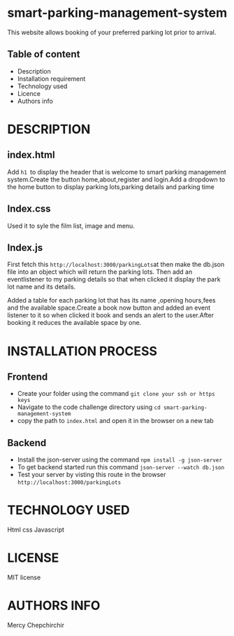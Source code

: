 # smart-parking-management-system
This website allows booking of your preferred parking lot prior to arrival.

## Table of content
* Description 
* Installation requirement
* Technology used
* Licence
* Authors info

# DESCRIPTION
## index.html
Add `h1 `to display the header that is welcome to smart parking management system.Create the button home,about,register and login.Add a dropdown to the home button to display parking lots,parking details and parking time
## Index.css
Used it to syle the film list, image and menu.

## Index.js 
First fetch this `http://localhost:3000/parkingLots`at then make the db.json file into an object which will return the parking lots. Then add an eventlistener to my parking details so that when clicked it display the park lot name and its details.

Added a table for each parking lot that has its name ,opening hours,fees and the available space.Create a book now button and added an event listener to it so when clicked it book and sends an alert to the user.After booking it reduces the available space by one.

# INSTALLATION PROCESS
## Frontend
* Create your folder using the command `git clone your ssh or https keys`
* Navigate to the code challenge directory using `cd smart-parking-management-system `
* copy the path to `index.html` and open it in the browser on a new tab


## Backend
* Install the json-server using the command `npm install -g json-server`
* To get backend started run this command `json-server --watch db.json`
* Test your server by visting this route in the browser `http://localhost:3000/parkingLots`

# TECHNOLOGY USED
Html
css
Javascript


# LICENSE
MIT license

# AUTHORS INFO
Mercy Chepchirchir

